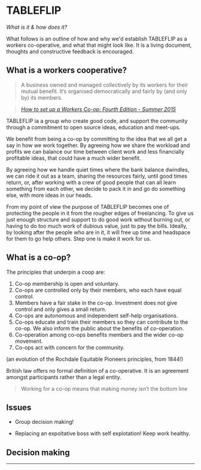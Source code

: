 # TABLEFLIP

_What is it & how does it?_

What follows is an outline of how and why we'd establish TABLEFLIP as a workers co-operative, and what that might look like. It is a living document, thoughts and constructive feedback is encouraged.

## What is a workers cooperative?

> A business owned and managed collectively by its workers for their mutual benefit.
> It’s organised democratically and fairly by (and only by) its members.

> _[How to set up a Workers Co-op: Fourth Edition - Summer 2015][1]_

TABLEFLIP ia a group who create good code, and support the community through a commitment to open source ideas, education and meet-ups.

We benefit from being a co-op by committing to the idea that we all get a say in how we work together. By agreeing how we share the workload and profits we can balance our time between client work and less financially profitable ideas, that could have a much wider benefit.

By agreeing how we handle quiet times where the bank balance dwindles, we can ride it out as a team, sharing the resources fairly, until good times return, or, after working with a crew of good people that can all learn something from each other, we decide to pack it in and go do something else, with more ideas in our heads.

From my point of view the purpose of TABLEFLIP becomes one of protecting the people in it from the rougher edges of freelancing. To give us just enough structure and support to do good work without burning out, or having to do too much work of dubious value, just to pay the bills. Ideally, by looking after the people who are in it, it will free up time and headspace for them to go help others. Step one is make it work for us.

## What is a co-op?

The principles that underpin a coop are:

1. Co-op membership is open and voluntary.
2. Co-ops are controlled only by their members, who each have equal control.
3. Members have a fair stake in the co-op. Investment does not give control and only gives a small return.
4. Co-ops are autonomous and independent self-help organisations.
5. Co-ops educate and train their members so they can contribute to the co-op. We also inform the public about the benefits of co-operation.
6. Co-operation among co-ops benefits members and the wider co-op movement.
7. Co-ops act with concern for the community.

(an evolution of the Rochdale Equitable Pioneers principles, from 1844!)

British law offers no formal definition of a co-operative. It is an agreement amongst participants rather than a legal entity.

> Working for a co-op means that making money isn’t the bottom line

## Issues

- Group decision making!

- Replacing an expoltative boss with self explotation!
Keep work healthy.

## Decision making




---

[1]:http://www.radicalroutes.org.uk/publicdownloads/setupaworkerscoop-lowres.pdf
